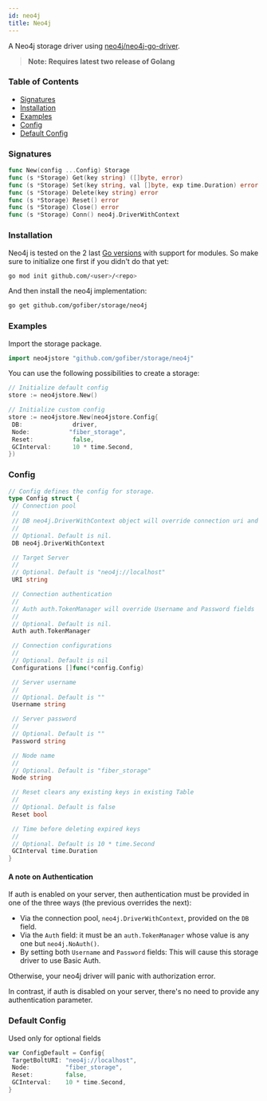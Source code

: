 ```yaml
---
id: neo4j
title: Neo4j
---
```


A Neo4j storage driver using [neo4j/neo4j-go-driver](https://github.com/neo4j/neo4j-go-driver).

> **Note: Requires latest two release of Golang**

### Table of Contents

- [Signatures](#signatures)
- [Installation](#installation)
- [Examples](#examples)
- [Config](#config)
- [Default Config](#default-config)

### Signatures

```go
func New(config ...Config) Storage
func (s *Storage) Get(key string) ([]byte, error)
func (s *Storage) Set(key string, val []byte, exp time.Duration) error
func (s *Storage) Delete(key string) error
func (s *Storage) Reset() error
func (s *Storage) Close() error
func (s *Storage) Conn() neo4j.DriverWithContext
```

### Installation

Neo4j is tested on the 2 last [Go versions](https://golang.org/dl/) with support for modules. So make sure to initialize one first if you didn't do that yet:

```bash
go mod init github.com/<user>/<repo>
```

And then install the neo4j implementation:

```bash
go get github.com/gofiber/storage/neo4j
```

### Examples

Import the storage package.

```go
import neo4jstore "github.com/gofiber/storage/neo4j"
```

You can use the following possibilities to create a storage:

```go
// Initialize default config
store := neo4jstore.New()

// Initialize custom config
store := neo4jstore.New(neo4jstore.Config{
 DB:              driver,
 Node:           "fiber_storage",
 Reset:           false,
 GCInterval:      10 * time.Second,
})
```

### Config

```go
// Config defines the config for storage.
type Config struct {
 // Connection pool
 //
 // DB neo4j.DriverWithContext object will override connection uri and other connection fields.
 //
 // Optional. Default is nil.
 DB neo4j.DriverWithContext

 // Target Server
 //
 // Optional. Default is "neo4j://localhost"
 URI string

 // Connection authentication
 //
 // Auth auth.TokenManager will override Username and Password fields
 //
 // Optional. Default is nil.
 Auth auth.TokenManager

 // Connection configurations
 //
 // Optional. Default is nil
 Configurations []func(*config.Config)

 // Server username
 //
 // Optional. Default is ""
 Username string

 // Server password
 //
 // Optional. Default is ""
 Password string

 // Node name
 //
 // Optional. Default is "fiber_storage"
 Node string

 // Reset clears any existing keys in existing Table
 //
 // Optional. Default is false
 Reset bool

 // Time before deleting expired keys
 //
 // Optional. Default is 10 * time.Second
 GCInterval time.Duration
}
```

#### A note on Authentication

If auth is enabled on your server, then authentication must be provided in one of the three ways (the previous overrides the next):

- Via the connection pool, `neo4j.DriverWithContext`, provided on the `DB` field.
- Via the `Auth` field: it must be an `auth.TokenManager` whose value is any one but `neo4j.NoAuth()`.
- By setting both `Username` and `Password` fields: This will cause this storage driver to use Basic Auth.

Otherwise, your neo4j driver will panic with authorization error.

In contrast, if auth is disabled on your server, there's no need to provide any authentication parameter.

### Default Config

Used only for optional fields

```go
var ConfigDefault = Config{
 TargetBoltURI: "neo4j://localhost",
 Node:          "fiber_storage",
 Reset:         false,
 GCInterval:    10 * time.Second,
}
```

